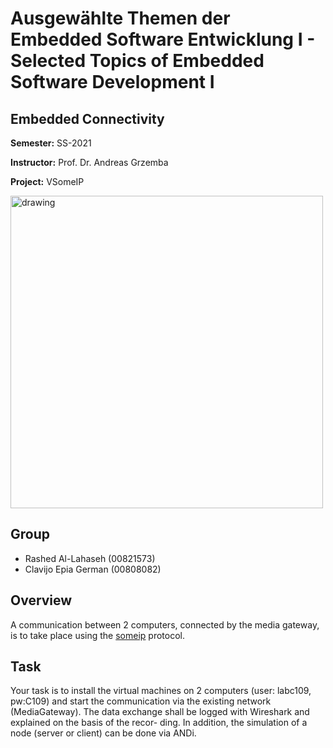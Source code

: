 # Ausgewählte Themen der Embedded Software Entwicklung I - Selected Topics of Embedded Software Development I
## Embedded Connectivity

**Semester:** SS-2021

**Instructor:** Prof. Dr. Andreas Grzemba

**Project:** VSomeIP


<img src="https://github.com/rallahaseh/vsomeip/assets/10099935/c7ab34e0-8932-4e75-86b2-9dd2677e305f" alt="drawing" width="500"/>



## Group
- Rashed Al-Lahaseh (00821573)
- Clavijo Epia German (00808082)

## Overview
A communication between 2 computers, connected by the media gateway, is to take place using the [someip](https://github.com/GENIVI/vsomeip) protocol.

## Task
Your task is to install the virtual machines on 2 computers (user: labc109, pw:C109) and start the communication via the existing network (MediaGateway).
The data exchange shall be logged with Wireshark and explained on the basis of the recor- ding.
In addition, the simulation of a node (server or client) can be done via ANDi.
